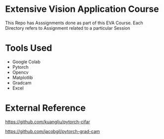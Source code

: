 # Extensive Vision Application Course 
This Repo has Asssignments done as part of this EVA Course. Each Directory refers to Assignment related to a particular Session

# Tools Used 
* Google Colab 
* Pytorch 
* Opencv
* Matplotlib 
* Gradcam 
* Excel 

# External Reference 

https://github.com/kuangliu/pytorch-cifar

https://github.com/jacobgil/pytorch-grad-cam

